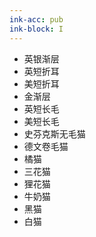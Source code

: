 ```yaml
---
ink-acc: pub
ink-block: I
---
```


- 英银渐层
- 英短折耳
- 美短折耳
- 金渐层
- 英短长毛
- 美短长毛
- 史芬克斯无毛猫
- 德文卷毛猫
- 橘猫
- 三花猫
- 狸花猫
- 牛奶猫
- 黑猫
- 白猫